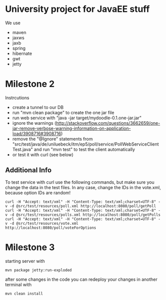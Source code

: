University project for JavaEE stuff
================================================================================

We use

 * maven
 * jaxws
 * jaxb
 * spring
 * hibernate
 * gwt
 * jetty

Milestone 2
================================================================================

Instrcutions

 * create a tunnel to our DB
 * run "mvn clean package" to create the one jar file
 * run web service with "java -jar target/mydoodle-0.1.one-jar.jar"
 * ignore the warnings (http://stackoverflow.com/questions/3662659/one-jar-remove-verbose-warning-information-on-application-load/3908716#3908716)
 * remove the "@Ignore" statements from "src/test/java/de/uniluebeck/itm/ep5/poll/service/PollWebServiceClientTest.java" and run "mvn test" to test the client automatically
 * or test it with curl (see below)

Additional Info
--------------------------------------------------------------------------------

To test service with curl use the following commands, but make sure you change
the data in the test files. In any case, change the IDs in the vote.xml,
because option IDs are random!

	curl -H "Accept: text/xml" -H "Content-Type: text/xml;charset=UTF-8" -v -d @src/test/resources/poll.xml http://localhost:8080/poll/getPoll
	curl -H "Accept: text/xml" -H "Content-Type: text/xml;charset=UTF-8" -v -d @src/test/resources/polls.xml http://localhost:8080/poll/getPolls
	curl -H "Accept: text/xml" -H "Content-Type: text/xml;charset=UTF-8" -v -d @src/test/resources/vote.xml http://localhost:8080/poll/voteForOptions

Milestone 3
================================================================================

starting server with
	
	mvn package jetty:run-exploded

after some changes in the code you can redeploy your changes in another terminal with

	mvn clean install
